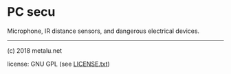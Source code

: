 # PC secu

Microphone, IR distance sensors, and dangerous electrical devices.

---------------
(c) 2018 metalu.net

license: GNU GPL (see [LICENSE.txt](LICENSE.txt)) 
